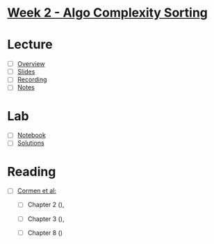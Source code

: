 # [Week 2 - Algo Complexity Sorting](https://canvas.sussex.ac.uk/courses/35221/modules#:~:text=Algorithmic%20Complexity.%20Sorting.-,Week,-2%20Lecture%20/%20Week)

# Lecture
- [ ] [Overview](https://canvas.sussex.ac.uk/courses/35221/pages/overview-and-reading-unit-2?module_item_id=1567831)
- [ ] [Slides]()
- [ ] [Recording]()
- [ ] [Notes](https://github.com/LukeBirkett/study-planner/blob/main/969G5_Algorithmic_Data_Science/weeks/week_2/files/lecture_2_notes.md)

# Lab
- [ ] [Notebook]()
- [ ] [Solutions]()

# Reading
- [ ] [Cormen et al:](https://readinglists.sussex.ac.uk/leganto/public/44SUS_INST/citation/24386287590002461?auth=SAML)
  - [ ] Chapter 2 (),
  - [ ] Chapter 3 (),
  - [ ] Chapter 8 ()




